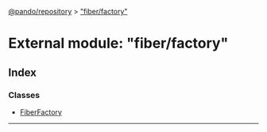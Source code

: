 [@pando/repository](../README.md) > ["fiber/factory"](../modules/_fiber_factory_.md)

# External module: "fiber/factory"

## Index

### Classes

* [FiberFactory](../classes/_fiber_factory_.fiberfactory.md)

---

